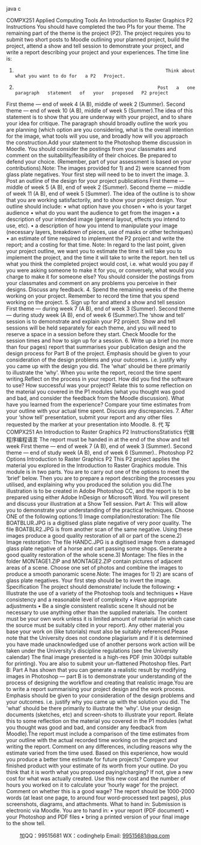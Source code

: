 java c

COMPX251 
Applied Computing Tools
An Introduction to Raster Graphics 
P2 Instructions You   should   have   completed   the   two   P1s   for   your   theme.   The   remaining   part   of the   theme   is   the   project   (P2).   The   project   requires   you   to   submit   two      short      posts      to      Moodle      outlining      your      planned      project,      build      the project,   attend   a   show   and   tell   session   to   demonstrate   your   project,   and   write a report describing your project and your experiences.
The time line   is:
1.                                                             Think about what you want to do for   a P2   Project.
2.                                                          Post   a   one   paragraph   statement   of   your   proposed   P2 project
First   theme   —   end   of   week   4   (A      B),   middle   of   week   2   (Summer).   Second theme — end of   week   10 (A  B), middle of   week   5   (Summer).The   idea   of this   statement   is   to   show   that   you   are   underway   with   your   project, and to   share your idea for critique.   The   paragraph   should   broadly   outline   the   work   you   are   planning   (which   option   are   you   considering,   what   is   the   overall   intention   for   the   image,   what   tools   will   you   use,   and   broadly how will you approach the construction.Add   your   statement   to   the   Photoshop   theme   discussion   in   Moodle.   You   should   consider   the   postings   from   your   classmates   and   comment   on   the   suitability/feasibility   of   their   choices. Be   prepared   to   defend   your   choice.   (Remember, part   of   your   assessment   is   based   on   your   contributions).Note:                                           The    images    provided      for       1)      and    2)      were      scanned      from      glass      plate negatives. Your first step will need to be to invert the image.
3.                                                          Post   an   outline   of   the   design   for your project publications
First   theme   —   middle   of   week   5   (A      B),   end   of   week   2   (Summer).   Second theme — middle of   week   11 (A  B), end of   week   5   (Summer).
The idea of   the outline is to   show   that   you   are   working   satisfactorily,   and   to show your project design. Your outline should   include:
•         what option have you chosen
•         who is your target audience
•       what   do you want   the   audience   to   get   from   the   imagen
•         a    description    of    your    intended    image    (general    layout,      effects      you   intend   to   use, etc).
•       a   description   of how   you   intend   to   manipulate   your   image   (necessary   layers, breakdown   of   pieces, use   of   masks   or   other   techniques)
•       an   estimate   of   time   required   to   implement   the   P2 project   and   write   the report; and a costing   for   that   time.
Note:                                        In   regard   to   the    last   point,    given   your   project    outline,   we   want   you   to estimate the time it will take you to implement the project,   and the   time   it   will   take   to   write   the   report.      hen   tell   us   what   you   think   the   completed   project   would   cost,   i.e. what   would   you   pay   if   you   were   asking   someone to   make   it   for   you,   or   conversely,   what   would   you   charge   to   make   it   for   someone else? 
You   should   consider the postings   from your   classmates   and   comment   on   any problems you perceive in their designs. Discuss any feedback.
4.                                                          Spend      the      remaining      weeks      of      the      theme      working      on      your      project. Remember to record the time that you spend working on the project.
5.                                                             Sign up for and   attend   a   show   and tell   session
First theme — during week 7 (A  B), end   of   week   3   (Summer).
Second theme — during study week (A  B), end   of   week   6   (Summer).The    ‘show    and    tell’      session      is      to      demonstrate      and      explain      your      P2   project.   Show   and   tell   sessions   will   be   held   separately   for   each   theme,   and you will need to reserve   a   space in   a   session   before   they   start.   Check   Moodle for the session times and how to   sign up   for a   session.
6.                                                          Write   up   a   brief (no   more   than   four   pages)   report   that   summarises   your publication    design    and    the    design    process    for    Part      B      of    the    project. Emphasis   should   be   given   to   your   consideration   of the   design   problems   and   your   outcomes. i.e.   justify   why   you   came   up   with   the   design   you   did.   The   'what'   should   be   there   primarily   to   illustrate   the   'why'.   When   you   write the report, record the time spent writing.Reflect   on   the   process   in   your   report.   How   did   you   find   the   software   to   use?   How   successful   was   your project?   Relate   this   to   some reflection   on   the material you   covered   in the P1   modules   (what   you   thought   was   good and   bad,   and   consider   the   feedback   from   the   Moodle   discussion).   What   have   you    learned    from    the    experience?    Compare    your   time    estimates   from your outline with your actual time spent. Discuss any discrepancies.
7.                                                            After   your   ‘show      tell’   presentation,   submit   your   report   and   any   other   files requested by the marker at your presentation into Moodle.
8.         代 写COMPX251 An Introduction to Raster Graphics P2 InstructionsStatistics
代做程序编程语言                                                      The   report   must   be   handed    in    at    the    end    of   the    show    and    tell    week   First    theme    —    end    of   week    7    (A          B),      end      of   week      3      (Summer).   Second   theme — end   of   study   week   (A  B), end   of   week   6   (Summer)..
Photoshop P2 Options 
Introduction to Raster Graphics P2 This   P2   project   applies   the   material   you   explored   in   the   Introduction   to   Raster   Graphics   module.      This   module   is   in   two   parts.   You   are   to   carry   out   one   of   the   options   to   meet   the ‘brief’ below.   Then   you   are   to   prepare a   report   describing   the   processes   you   utilised,   and   explaining   why   you   produced the solution you did.The illustration is to be created in Adobe   Photoshop   CC,   and   the report   is   to   be   prepared   using   either   Adobe   InDesign   or   Microsoft   Word.   You   will present and discuss your illustration at a   Show      Tell   session.
Part A: 
This   will   allow   you   to   demonstrate   your   understanding   of the   practical   techniques. Choose   ONE   of   the   following   options:1)       Image       compilation/restoration:       The       file       BOATBLUR.JPG         is         a   digitised         glass       plate          negative          of       very          poor          quality.          The          file   BOATBLR2.JPG   is   from   another   scan   of   the   same negative. Using these   images   produce   a   good   quality   restoration   of   all   or   part   of   the   scene.2)   Image   restoration:   The   file   HANDC.JPG   is   a   digitised   image   from   a   damaged   glass   plate   negative   of   a   horse   and   cart   passing   some   shops.   Generate a good quality restoration of   the whole   scene.3)          Montage:          The             files          in            the             folder          MONTAGE1.ZIP          and   MONTAGE2.ZIP   contain   pictures   of adjacent   areas   of a   scene.   Choose   one      set      of    photos      and      combine      the      images      to      produce      a       smooth   panoramic scene.Note:                                           The   images   for   1)      2)   are   scans   of glass plate negatives. Your   first   step should be to invert the image. 
Specification
The project should demonstrate/ include the following:
•       Illustrate   the   use   of   a   variety   of   the   Photoshop   tools   and   techniques
•       Have   consistency   and   a reasonable   level   of   complexity
•         Have appropriate adjustments
•         Be a single   consistent realistic   scene
It    should    not      be      necessary      to      use      anything      other      than      the      supplied   materials. The content must be your own work unless it is   limited   amount of   material    (in    which    case    the    source    must   be    suitably    cited    in    your   report).   Any   other   material   you   base   your   work   on   (like   tutorials)   must   also be suitably referenced.Please   note   that   the   University   does   not   condone   plagiarism   and   if it   is   determined   you   have   made   unacknowledged   use   of   another   persons   work action   will   be   taken   under   the   University's   discipline   regulations   (see   the University calendar)
The   final   image   presented   is   a   high-res   PDF   (min   300dpi   suitable   for   printing). You are also to submit your un-flattened Photoshop files.
Part B: Part   A   has   shown   that   you   can   generate   a   realistic   result   by   modifying   images   in   Photoshop   —   part   B   is   to   demonstrate   your   understanding   of   the   process   of   designing   the   workflow   and   creating   that   realistic   image.You   are   to   write   a   report   summarising   your project   design   and   the   work   process.   Emphasis   should   be   given   to   your   consideration   of the   design   problems    and    your    outcomes.    i.e.   justify    why    you      came    up    with    the   solution   you   did.   The   'what'   should   be   there   primarily   to   illustrate   the   'why'.   Use   your    design    documents    (sketches,    etc)    and    screen-shots    to   illustrate   your   report.   Relate   this   to   some   reflection   on   the   material   you   covered   in   the   P1   modules   (what   you   thought   was   good   and   bad,   and   consider   any   feedback   from   Moodle).The   report   must   include   a   comparison   of the   time   estimates   from   your   outline   with   the   actual   recorded   time   working   on   the project   and   writing   the    report.    Comment    on      any      differences,      including      reasons      why      the   estimate   varied   from   the   time   used. Based   on   this   experience,   how   would you   produce   a   better   time   estimate   for   future   projects?   Compare   your   finished   product   with   your   estimate   of its   worth   from   your   outline.   Do   you   think   that   it   is   worth   what   you   proposed   paying/charging?   If   not,   give   a new   cost   for what was   actually   created.   Use   this   new   cost   and   the   number   of   hours   you   worked   on   it   to   calculate   your ‘hourly   wage’   for   the project. Comment on whether this is a   good wage?
The report   should be   1000-2000 words   (at   least   one page, to   around   four   word-processed text pages), plus screenshots, diagrams, and attachments.
What to hand in: 
Submission is electronic via Moodle. You are to hand in:
•         your report (PDF document)
•         your Photoshop and PDF   files
•       bring a printed version   of   your   final   image   to   the   show      tell.

         
加QQ：99515681  WX：codinghelp  Email: 99515681@qq.com
